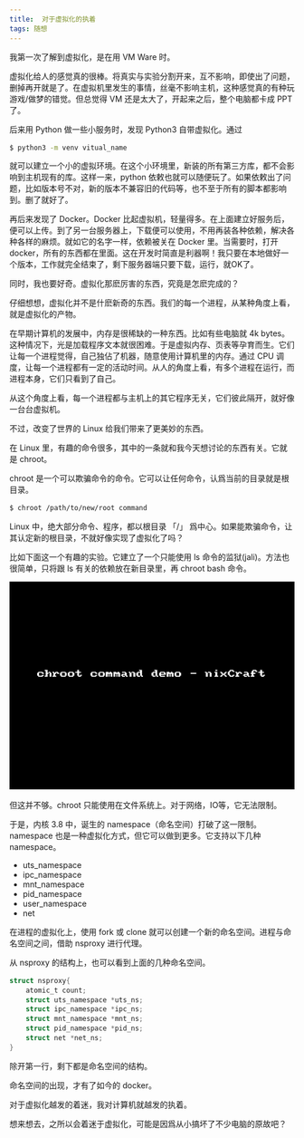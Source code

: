 ```yaml
---
title:  对于虚拟化的执着
tags: 随想
---
```


我第一次了解到虚拟化，是在用 VM Ware 时。

虚拟化给人的感觉真的很棒。将真实与实验分割开来，互不影响，即使出了问题，删掉再开就是了。在虚拟机里发生的事情，丝毫不影响主机，这种感觉真的有种玩游戏/做梦的错觉。但总觉得 VM 还是太大了，开起来之后，整个电脑都卡成 PPT 了。

后来用 Python 做一些小服务时，发现 Python3 自带虚拟化。通过

```sh
$ python3 -m venv vitual_name
```

就可以建立一个小的虚拟环境。在这个小环境里，新装的所有第三方库，都不会影响到主机现有的库。这样一来，python 依敕也就可以随便玩了。如果依敕出了问题，比如版本号不对，新的版本不兼容旧的代码等，也不至于所有的脚本都影响到。删了就好了。

再后来发现了 Docker。Docker 比起虚拟机，轻量得多。在上面建立好服务后，便可以上传。到了另一台服务器上，下载便可以使用，不用再装各种依赖，解决各种各样的麻烦。就如它的名字一样，依赖被关在 Docker 里。当需要时，打开 docker，所有的东西都在里面。这在开发时简直是利器啊！我只要在本地做好一个版本，工作就完全结束了，剩下服务器端只要下载，运行，就OK了。

同时，我也要好奇。虚拟化那麽厉害的东西，究竟是怎麽完成的？

仔细想想，虚拟化并不是什麽新奇的东西。我们的每一个进程，从某种角度上看，就是虚拟化的产物。

在早期计算机的发展中，内存是很稀缺的一种东西。比如有些电脑就 4k bytes。这种情况下，光是加载程序文本就很困难。于是虚拟内存、页表等孕育而生。它们让每一个进程觉得，自己独佔了机器，随意使用计算机里的内存。通过 CPU 调度，让每一个进程都有一定的活动时间。从人的角度上看，有多个进程在运行，而进程本身，它们只看到了自己。

从这个角度上看，每一个进程都与主机上的其它程序无关，它们彼此隔开，就好像一台台虚拟机。

不过，改变了世界的 Linux 给我们带来了更美妙的东西。

在 Linux 里，有趣的命令很多，其中的一条就和我今天想讨论的东西有关。它就是 chroot。

chroot 是一个可以欺骗命令的命令。它可以让任何命令，认爲当前的目录就是根目录。

```sh
$ chroot /path/to/new/root command
```
Linux 中，绝大部分命令、程序，都以根目录 「/」 爲中心。如果能欺骗命令，让其认定新的根目录，不就好像实现了虚拟化了吗？

比如下面这一个有趣的实验。它建立了一个只能使用 ls 命令的监狱(jali)。方法也很简单，只将跟 ls 有关的依赖放在新目录里，再 chroot bash 命令。

![建立监狱的过程](/assets/2019-08-11-dui-yu-xu-ni-hua-de-zhi-zho/1565527230467.gif)

但这并不够。chroot 只能使用在文件系统上。对于网络，IO等，它无法限制。

于是，内核 3.8 中，诞生的 namespace（命名空间）打破了这一限制。namespace 也是一种虚拟化方式，但它可以做到更多。它支持以下几种 namespace。

- uts_namespace
- ipc_namespace
- mnt_namespace
- pid_namespace
- user_namespace
- net

在进程的虚拟化上，使用 fork 或 clone 就可以创建一个新的命名空间。进程与命名空间之间，借助 nsproxy 进行代理。

从 nsproxy 的结构上，也可以看到上面的几种命名空间。

```c
struct nsproxy{
    atomic_t count;
    struct uts_namespace *uts_ns;
    struct ipc_namespace *ipc_ns;
    struct mnt_namespace *mnt_ns;
    struct pid_namespace *pid_ns;
    struct net *net_ns;
}
```

除开第一行，剩下都是命名空间的结构。

命名空间的出现，才有了如今的 docker。

对于虚拟化越发的着迷，我对计算机就越发的执着。

想来想去，之所以会着迷于虚拟化，可能是因爲从小搞坏了不少电脑的原故吧？